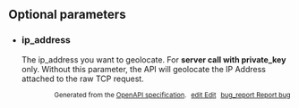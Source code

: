 <!--- This is a generated file, do not edit! -->
<!--- [START woosmap_http_parameters_geolocationstores] -->


<h2 id="optional-parameters">Optional parameters</h2>

-   <h3 id="ip_address">ip_address</h3>

    The ip_address you want to geolocate. For **server call with private_key** only. Without this parameter, the API will geolocate the IP Address attached to the raw TCP request.


<p style="text-align: right; font-size: smaller;">Generated from the <a data-label="openapi-github" href="https://github.com/woosmap/openapi-specification" title="Woosmap OpenAPI Specification" class="external">OpenAPI specification</a>.
<a data-label="openapi-github-woosmap-http-parameters-geolocationstores" data-action="edit" style="margin-left: 5px;" href="https://github.com/woosmap/openapi-specification/tree/main/specification/parameters" title="Edit on GitHub"><span class="material-icons">edit</span> Edit</a>
<a data-label="openapi-github-woosmap-http-parameters-geolocationstores" data-action="bug" style="margin-left: 5px;" href="https://github.com/woosmap/openapi-specification/issues/new?assignees=&labels=type%3A+bug%2C+triage+me&template=bug_report.md&title=[parameters] Bug - /geolocation/stores" title="File bug for parameters on GitHub"><span class="material-icons">bug_report</span> Report bug</a>
</p>

<!--- [END woosmap_http_parameters_geolocationstores] -->